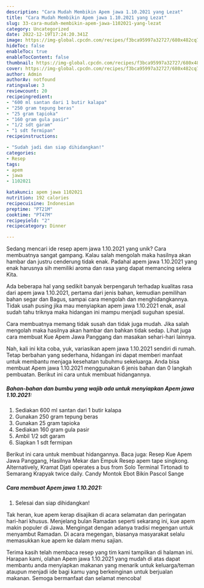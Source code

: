 ```yaml
---
description: "Cara Mudah Membikin Apem jawa 1.10.2021 yang Lezat"
title: "Cara Mudah Membikin Apem jawa 1.10.2021 yang Lezat"
slug: 33-cara-mudah-membikin-apem-jawa-1102021-yang-lezat
category: Uncategorized
date: 2022-12-19T17:24:20.341Z
image: https://img-global.cpcdn.com/recipes/f3bca95997a32727/680x482cq70/apem-jawa-1102021-foto-resep-utama.jpg
hideToc: false
enableToc: true
enableTocContent: false
thumbnail: https://img-global.cpcdn.com/recipes/f3bca95997a32727/680x482cq70/apem-jawa-1102021-foto-resep-utama.jpg
cover: https://img-global.cpcdn.com/recipes/f3bca95997a32727/680x482cq70/apem-jawa-1102021-foto-resep-utama.jpg
author: Admin
authorAv: notfound
ratingvalue: 3
reviewcount: 20
recipeingredient:
- "600 ml santan dari 1 butir kalapa"
- "250 gram tepung beras"
- "25 gram tapioka"
- "160 gram gula pasir"
- "1/2 sdt garam"
- "1 sdt fermipan"
recipeinstructions:

- "Sudah jadi dan siap dihidangkan!"
categories:
- Resep
tags:
- apem
- jawa
- 1102021

katakunci: apem jawa 1102021 
nutrition: 192 calories
recipecuisine: Indonesian
preptime: "PT21M"
cooktime: "PT47M"
recipeyield: "2"
recipecategory: Dinner

---
```





Sedang mencari ide resep apem jawa 1.10.2021 yang unik? Cara membuatnya sangat gampang. Kalau salah mengolah maka hasilnya akan hambar dan justru cenderung tidak enak. Padahal apem jawa 1.10.2021 yang enak harusnya sih memiliki aroma dan rasa yang dapat memancing selera Kita.





Ada beberapa hal yang sedikit banyak berpengaruh terhadap kualitas rasa dari apem jawa 1.10.2021, pertama dari jenis bahan, kemudian pemilihan bahan segar dan Bagus, sampai cara mengolah dan menghidangkannya. Tidak usah pusing jika mau menyiapkan apem jawa 1.10.2021 enak,      asal sudah tahu triknya maka hidangan ini mampu menjadi suguhan spesial.














Cara membuatnya memang tidak susah dan tidak juga mudah. Jika salah mengolah maka hasilnya akan hambar dan bahkan tidak sedap. Lihat juga cara membuat Kue Apem Jawa Panggang dan masakan sehari-hari lainnya.






Nah, kali ini kita coba, yuk, variasikan apem jawa 1.10.2021 sendiri di rumah. Tetap berbahan yang sederhana, hidangan ini dapat memberi manfaat untuk membantu menjaga kesehatan tubuhmu sekeluarga. Anda bisa membuat Apem jawa 1.10.2021 menggunakan 6 jenis bahan dan 0 langkah pembuatan. Berikut ini cara untuk membuat hidangannya.

<!--inarticleads1-->

##### Bahan-bahan dan bumbu yang wajib ada untuk menyiapkan Apem jawa 1.10.2021:

1. Sediakan 600 ml santan dari 1 butir kalapa
1. Gunakan 250 gram tepung beras
1. Gunakan 25 gram tapioka
1. Sediakan 160 gram gula pasir
1. Ambil 1/2 sdt garam
1. Siapkan 1 sdt fermipan


Berikut ini cara untuk membuat hidangannya. Baca juga: Resep Kue Apem Jawa Panggang, Hasilnya Mekar dan Empuk Resep apem tape singkong. Alternatively, Kramat Djati operates a bus from Solo Terminal Tirtonadi to Semarang Krapyak twice daily. Candy Montok Ebot Bikin Pascol Sange 

<!--inarticleads2-->

##### Cara membuat Apem jawa 1.10.2021:


1. Selesai dan siap dihidangkan!

Tak heran, kue apem kerap disajikan di acara selamatan dan peringatan hari-hari khusus. Menjelang bulan Ramadan seperti sekarang ini, kue apem makin populer di Jawa. Mengingat dengan adanya tradisi megengan untuk menyambut Ramadan. Di acara megengan, biasanya masyarakat selalu memasukkan kue apem ke dalam menu sajian. 

Terima kasih telah membaca resep yang tim kami tampilkan di halaman ini. Harapan kami, olahan Apem jawa 1.10.2021 yang mudah di atas dapat membantu anda menyiapkan makanan yang menarik untuk keluarga/teman ataupun menjadi ide bagi kamu yang berkeinginan untuk berjualan makanan. Semoga bermanfaat dan selamat mencoba!
